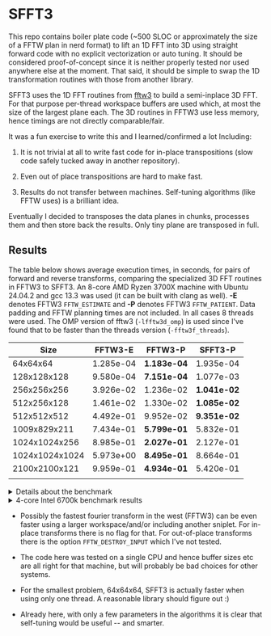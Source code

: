 # SFFT3

This repo contains boiler plate code (~500 SLOC or approximately the size of
a FFTW plan in nerd format) to lift an 1D FFT into 3D using straight
forward code with no explicit vectorization or auto tuning. It should
be considered proof-of-concept since it is neither properly tested nor
used anywhere else at the moment. That said, it should be simple to
swap the 1D transformation routines with those from another library.

SFFT3 uses the 1D FFT routines from [fftw3](https://www.fftw.org/) to
build a semi-inplace 3D FFT. For that purpose per-thread workspace
buffers are used which, at most the size of the largest plane
each. The 3D routines in FFTW3 use less memory, hence timings are not
directly comparable/fair.

It was a fun exercise to write this and I learned/confirmed a lot
Including:

1. It is not trivial at all to write fast code for in-place
   transpositions (slow code safely tucked away in another repository).

2. Even out of place transpositions are hard to make fast.

3. Results do not transfer between machines. Self-tuning algorithms
   (like FFTW uses) is a brilliant idea.

Eventually I decided to transposes the data planes in chunks,
processes them and then store back the results. Only tiny plane are
transposed in full.

## Results

The table below shows average execution times, in seconds, for pairs
of forward and reverse transforms, comparing the specialized 3D FFT
routines in FFTW3 to SFFT3. An 8-core AMD Ryzen 3700X machine with
Ubuntu 24.04.2 and gcc 13.3 was used (it can be built with clang as
well). **-E** denotes FFTW3 `FFTW_ESTIMATE` and **-P** denotes FFTW3
`FFTW_PATIENT`. Data padding and FFTW planning times are not
included. In all cases 8 threads were used. The OMP version of fftw3
(`-lfftw3d_omp`) is used since I've found that to be faster than the
threads version (`-fftw3f_threads`).

| Size           | FFTW3-E   | FFTW3-P       | SFFT3-P       |
|----------------|-----------|---------------|---------------|
| 64x64x64       | 1.285e-04 | **1.183e-04** | 1.935e-04     |
| 128x128x128    | 9.580e-04 | **7.151e-04** | 1.077e-03     |
| 256x256x256    | 3.926e-02 | 1.236e-02     | **1.041e-02** |
| 512x256x128    | 1.461e-02 | 1.330e-02     | **1.085e-02** |
| 512x512x512    | 4.492e-01 | 9.952e-02     | **9.351e-02** |
| 1009x829x211   | 7.434e-01 | **5.799e-01** | 5.832e-01     |
| 1024x1024x256  | 8.985e-01 | **2.027e-01** | 2.127e-01     |
| 1024x1024x1024 | 5.973e+00 | **8.495e-01** | 8.664e-01     |
| 2100x2100x121  | 9.959e-01 | **4.934e-01** | 5.420e-01     |
|                |           |               |               |

<details><summary>Details about the benchmark</summary>

``` shell
make
args="--warmup 10 --benchmark 30  --verbose 2 --patient"
th=8
OMP_NUM_THREADS=${th} ./test_sfft3 --m 64 --n 64 --p 64 ${args}
OMP_NUM_THREADS=${th} ./test_sfft3 --m 128 --n 128 --p 128 ${args}
OMP_NUM_THREADS=${th} ./test_sfft3 --m 256 --n 256 --p 256 ${args}
OMP_NUM_THREADS=${th} ./test_sfft3 --m 512 --n 256 --p 128 ${args}
OMP_NUM_THREADS=${th} ./test_sfft3 --m 512 --n 512 --p 512 ${args}
OMP_NUM_THREADS=${th} ./test_sfft3 --m 1009 --n 829 --p 211 ${args}
OMP_NUM_THREADS=${th} ./test_sfft3 --m 1024 --n 1024 --p 256 ${args}
OMP_NUM_THREADS=${th} ./test_sfft3 --m 1024 --n 1024 --p 1024 ${args}
OMP_NUM_THREADS=${th} ./test_sfft3 --m 2100 --n 2100 --p 121 ${args}
```
</details>


<details><summary>4-core Intel 6700k benchmark results</summary>

This machine has 256 kB L2. `-M` stands for `FFTW_MEASURE`.

| Size           | FFTW3-M       | SFFT3-M       |
|----------------|---------------|---------------|
| 128x128x128    | **1.517e-03** | 2.717e-03 |
| 256x256x256    | **2.152e-02** | 2.254e-02 |
| 512x256x128    | **1.982e-02** | 2.179e-02 |
| 512x512x512    | 1.960e-01     | **1.820e-01** |
| 1009x829x211   | 1.853e+00     | **1.832e+00** |
| 1024x1024x256  | 3.949e-01     | **3.723e-01** |
| 1024x1024x1024 | 1.705e+00     | **1.640e+00** |
| 2100x2100x121  | **9.696e-01** | 1.110e+00  |
|                |               |  |

compiled and ran with:

``` shell
CFLAGS="-DSFFT3_L2=256000" make -B
args="--warmup 5 --benchmark 20"
th=4
OMP_NUM_THREADS=${th} ./test_sfft3 --m 128 --n 128 --p 128 ${args} --warmup 10
OMP_NUM_THREADS=${th} ./test_sfft3 --m 256 --n 256 --p 256 ${args}
OMP_NUM_THREADS=${th} ./test_sfft3 --m 512 --n 256 --p 128 ${args}
OMP_NUM_THREADS=${th} ./test_sfft3 --m 512 --n 512 --p 512 ${args}
OMP_NUM_THREADS=${th} ./test_sfft3 --m 1009 --n 829 --p 211 ${args}
OMP_NUM_THREADS=${th} ./test_sfft3 --m 1024 --n 1024 --p 256 ${args}
OMP_NUM_THREADS=${th} ./test_sfft3 --m 1024 --n 1024 --p 1024 ${args}
OMP_NUM_THREADS=${th} ./test_sfft3 --m 2100 --n 2100 --p 121 ${args}
```

</details>


- Possibly the fastest fourier transform in the west (FFTW3) can be
  even faster using a larger workspace/and/or including another
  sniplet. For in-place transforms there is no flag for that. For
  out-of-place transforms there is the option `FFTW_DESTROY_INPUT`
  which I've not tested.

- The code here was tested on a single CPU and hence buffer sizes etc
  are all right for that machine, but will probably be bad choices for
  other systems.

- For the smallest problem, 64x64x64, SFFT3 is actually faster when
  using only one thread. A reasonable library should figure out :)

- Already here, with only a few parameters in the algorithms it is
  clear that self-tuning would be useful -- and smarter.
